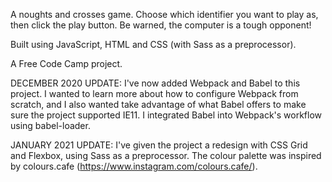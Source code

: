 A noughts and crosses game. Choose which identifier you want to play as, then click the play button. Be warned, the computer is a tough opponent!

Built using JavaScript, HTML and CSS (with Sass as a preprocessor).

A Free Code Camp project.

DECEMBER 2020 UPDATE: I've now added Webpack and Babel to this project. I wanted to learn more about how to configure Webpack from scratch, and I also wanted take advantage of what Babel offers to make sure the project supported IE11. I integrated Babel into Webpack's workflow using babel-loader.

JANUARY 2021 UPDATE: I've given the project a redesign with CSS Grid and Flexbox, using Sass as a preprocessor. The colour palette was inspired by colours.cafe (https://www.instagram.com/colours.cafe/).

